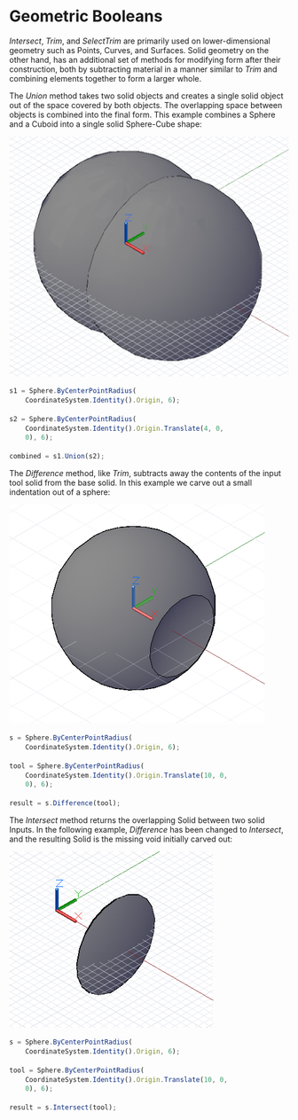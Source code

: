 # Geometric Booleans

*Intersect*, *Trim*, and *SelectTrim* are primarily used on lower-dimensional geometry such as Points, Curves, and Surfaces.  Solid geometry on the other hand, has an additional set of methods for modifying form after their construction, both by subtracting material in a manner similar to *Trim* and combining elements together to form a larger whole.

The *Union* method takes two solid objects and creates a single solid object out of the space covered by both objects. The overlapping space between objects is combined into the final form. This example combines a Sphere and a Cuboid into a single solid Sphere-Cube shape:

![](images/12-9/GeometricBooleans_01.png)

```js
s1 = Sphere.ByCenterPointRadius(
    CoordinateSystem.Identity().Origin, 6);

s2 = Sphere.ByCenterPointRadius(
    CoordinateSystem.Identity().Origin.Translate(4, 0,
    0), 6);

combined = s1.Union(s2);
```

The *Difference* method, like *Trim*, subtracts away the contents of the input tool solid from the base solid. In this example we carve out a small indentation out of a sphere:

![](images/12-9/GeometricBooleans_02.png)

```js
s = Sphere.ByCenterPointRadius(
    CoordinateSystem.Identity().Origin, 6);

tool = Sphere.ByCenterPointRadius(
    CoordinateSystem.Identity().Origin.Translate(10, 0,
    0), 6);

result = s.Difference(tool);
```

The *Intersect* method returns the overlapping Solid between two solid Inputs. In the following example, *Difference* has been changed to *Intersect*, and the resulting Solid is the missing void initially carved out:

![](images/12-9/GeometricBooleans_03.png)

```js
s = Sphere.ByCenterPointRadius(
    CoordinateSystem.Identity().Origin, 6);

tool = Sphere.ByCenterPointRadius(
    CoordinateSystem.Identity().Origin.Translate(10, 0,
    0), 6);

result = s.Intersect(tool);
```
